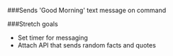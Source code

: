 ###Sends 'Good Morning' text message on command

###Stretch goals

- Set timer for messaging
- Attach API that sends random facts and quotes
